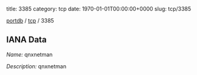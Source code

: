 title: 3385
category: tcp
date: 1970-01-01T00:00:00+0000
slug: tcp/3385

[portdb](/) / [tcp](/category/tcp.html) / 3385


## IANA Data

_Name:_ qnxnetman

_Description:_ qnxnetman

